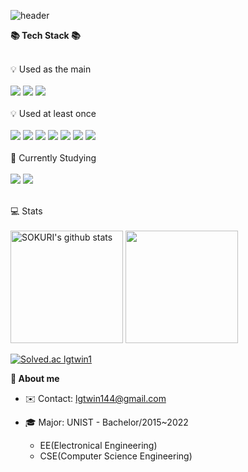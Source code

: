 <!--
**coing-ye/coing-ye** is a ✨ _special_ ✨ repository because its `README.md` (this file) appears on your GitHub profile.
-->





![header](https://capsule-render.vercel.app/api?type=waving&color=auto&height=300&section=header&text=Welcome%20to%20Co-ing👋&fontSize=60&fontAlign=60&fontColor=FFF)

<b>📚 Tech Stack 📚</b>
<br/><br/>

 💡 Used as the main 
 <br/><br/>
 <img src="https://img.shields.io/badge/Python-3776AB?style=for-the-badge&logo=python&logoColor=white">
 <img src="https://img.shields.io/badge/javascript-F7DF1E?style=for-the-badge&logo=javascript&logoColor=white">
 <img src="https://img.shields.io/badge/MySQL-4479A1?style=for-the-badge&logo=mysql&logoColor=white">
 <br/><br/>
 💡 Used at least once 
 <br/><br/>
 <img src="https://img.shields.io/badge/html5-E34F26?style=for-the-badge&logo=html5&logoColor=white">
 <img src="https://img.shields.io/badge/css3-1572B6?style=for-the-badge&logo=css3&logoColor=white">
 <img src="https://img.shields.io/badge/C-A8B9CC?style=for-the-badge&logo=C&logoColor=white">
 <img src="https://img.shields.io/badge/C++-00599C?style=for-the-badge&logo=cplusplus&logoColor=white">
 <img src="https://img.shields.io/badge/PHP-777BB4?style=for-the-badge&logo=php&logoColor=white">
 <img src="https://img.shields.io/badge/git-F05032?style=for-the-badge&logo=git&logoColor=white">
 <img src="https://img.shields.io/badge/Linux-FCC624?style=for-the-badge&logo=linux&logoColor=white">
 <br/><br/>
 🚀 Currently Studying 
 <br/><br/>
  <img src="https://img.shields.io/badge/NodeJS-339933?style=for-the-badge&logo=nodedotjs&logoColor=white">
  <img src="https://img.shields.io/badge/React-61DAFBF05032?style=for-the-badge&logo=react&logoColor=white">
 <br/><br/>
 
 💻 Stats 
 <br/><br/>
<a href="https://github.com/coing-ye"><img align="center" style="height:180px" src="https://github-readme-stats.vercel.app/api?username=imysh578&show_icons=true&include_all_commits=true&theme=nord&hide_border=true" alt="SOKURI's github stats" /></a>
 <a href="https://github.com/imysh578"><img align="center" style="height:180px" src="https://github-readme-stats.vercel.app/api/top-langs/?username=coing-ye&layout=compact&theme=nord&hide_border=true" /></a> 
<br/><br/>
 [![Solved.ac
lgtwin1](http://mazassumnida.wtf/api/v2/generate_badge?boj=lgtwin1)](https://solved.ac/profile/lgtwin1)

<b>🏃 About me</b>

- ✉️ Contact: lgtwin144@gmail.com

- 🎓 Major: UNIST - Bachelor/2015~2022
  - EE(Electronical Engineering)
  - CSE(Computer Science Engineering) 


